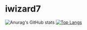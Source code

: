 # iwizard7
![Anurag's GitHub stats](https://github-readme-stats.vercel.app/api?username=iwizard7&show_icons=true&theme=transparent)
[![Top Langs](https://github-readme-stats.vercel.app/api/top-langs/?username=iwizard7)](https://github.com/iwizard7/github-readme-stats)
